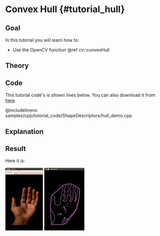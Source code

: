 Convex Hull {#tutorial_hull}
===========

Goal
----

In this tutorial you will learn how to:

-   Use the OpenCV function @ref cv::convexHull

Theory
------

Code
----

This tutorial code's is shown lines below. You can also download it from
[here](https://github.com/Itseez/opencv/tree/master/samples/cpp/tutorial_code/ShapeDescriptors/hull_demo.cpp)

@includelineno samples/cpp/tutorial_code/ShapeDescriptors/hull_demo.cpp

Explanation
-----------

Result
------

Here it is:

![Original](images/Hull_Original_Image.jpg)
![Result](images/Hull_Result.jpg)
